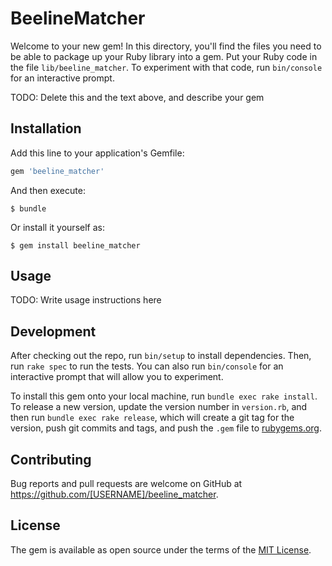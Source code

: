 # BeelineMatcher

Welcome to your new gem! In this directory, you'll find the files you need to be able to package up your Ruby library into a gem. Put your Ruby code in the file `lib/beeline_matcher`. To experiment with that code, run `bin/console` for an interactive prompt.

TODO: Delete this and the text above, and describe your gem

## Installation

Add this line to your application's Gemfile:

```ruby
gem 'beeline_matcher'
```

And then execute:

    $ bundle

Or install it yourself as:

    $ gem install beeline_matcher

## Usage

TODO: Write usage instructions here

## Development

After checking out the repo, run `bin/setup` to install dependencies. Then, run `rake spec` to run the tests. You can also run `bin/console` for an interactive prompt that will allow you to experiment.

To install this gem onto your local machine, run `bundle exec rake install`. To release a new version, update the version number in `version.rb`, and then run `bundle exec rake release`, which will create a git tag for the version, push git commits and tags, and push the `.gem` file to [rubygems.org](https://rubygems.org).

## Contributing

Bug reports and pull requests are welcome on GitHub at https://github.com/[USERNAME]/beeline_matcher.


## License

The gem is available as open source under the terms of the [MIT License](http://opensource.org/licenses/MIT).

